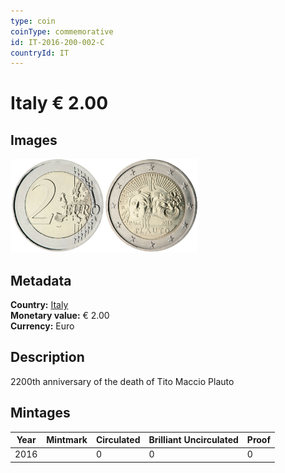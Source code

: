 ```yaml
---
type: coin
coinType: commemorative
id: IT-2016-200-002-C
countryId: IT
---
```


# Italy € 2.00

## Images

<img src="../../Images/common-2007-200.png" height="150" alt="Front image"><img src="Images/IT-2016-200-002.png" height="150" alt="Back image">

## Metadata

**Country:** [Italy](../../Countries/Italy/index.md)\
**Monetary value:** € 2.00\
**Currency:** Euro

## Description
2200th anniversary of the death of Tito Maccio Plauto

## Mintages

| Year | Mintmark | Circulated | Brilliant Uncirculated | Proof |
| ---- | -------- | ---------- | ---------------------- | ----- |
| 2016 | | 0 | 0 | 0 |
